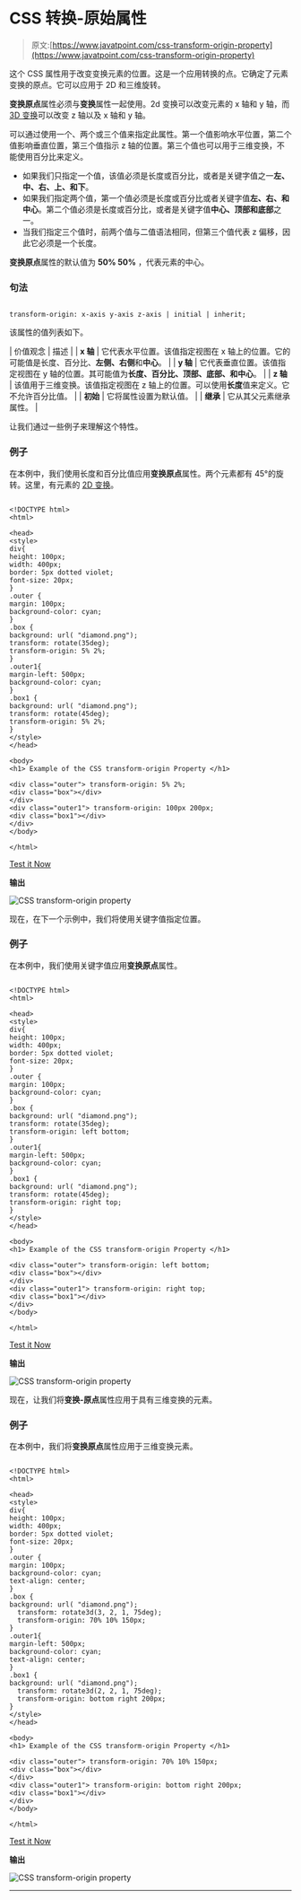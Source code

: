 # CSS 转换-原始属性

> 原文:[https://www.javatpoint.com/css-transform-origin-property](https://www.javatpoint.com/css-transform-origin-property)

这个 CSS 属性用于改变变换元素的位置。这是一个应用转换的点。它确定了元素变换的原点。它可以应用于 2D 和三维旋转。

**变换原点**属性必须与**变换**属性一起使用。2d 变换可以改变元素的 x 轴和 y 轴，而 [3D 变换](https://www.javatpoint.com/css-3d-transforms)可以改变 z 轴以及 x 轴和 y 轴。

可以通过使用一个、两个或三个值来指定此属性。第一个值影响水平位置，第二个值影响垂直位置，第三个值指示 z 轴的位置。第三个值也可以用于三维变换，不能使用百分比来定义。

*   如果我们只指定一个值，该值必须是长度或百分比，或者是关键字值之一**左、中、右、上、**和**下**。
*   如果我们指定两个值，第一个值必须是长度或百分比或者关键字值**左、右、**和**中心**。第二个值必须是长度或百分比，或者是关键字值**中心、**顶部和**底部**之一。
*   当我们指定三个值时，前两个值与二值语法相同，但第三个值代表 z 偏移，因此它必须是一个长度。

**变换原点**属性的默认值为 **50% 50%** ，代表元素的中心。

### 句法

```

transform-origin: x-axis y-axis z-axis | initial | inherit;

```

该属性的值列表如下。

| 价值观念 | 描述 |
| **x 轴** | 它代表水平位置。该值指定视图在 x 轴上的位置。它的可能值是长度、百分比、**左侧、右侧**和**中心**。 |
| **y 轴** | 它代表垂直位置。该值指定视图在 y 轴的位置。其可能值为**长度、百分比、顶部、底部、**和**中心**。 |
| **z 轴** | 该值用于三维变换。该值指定视图在 z 轴上的位置。可以使用**长度**值来定义。它不允许百分比值。 |
| **初始** | 它将属性设置为默认值。 |
| **继承** | 它从其父元素继承属性。 |

让我们通过一些例子来理解这个特性。

### 例子

在本例中，我们使用长度和百分比值应用**变换原点**属性。两个元素都有 45°的旋转。这里，有元素的 [2D 变换](https://www.javatpoint.com/css-2d-transforms)。

```

<!DOCTYPE html>
<html>

<head>
<style>
div{
height: 100px;
width: 400px;
border: 5px dotted violet;
font-size: 20px;
}
.outer {
margin: 100px;
background-color: cyan;
}
.box {
background: url( "diamond.png");
transform: rotate(35deg);
transform-origin: 5% 2%;
}
.outer1{
margin-left: 500px;
background-color: cyan;
}
.box1 {
background: url( "diamond.png");
transform: rotate(45deg);
transform-origin: 5% 2%;
}
</style>
</head>

<body>
<h1> Example of the CSS transform-origin Property </h1>

<div class="outer"> transform-origin: 5% 2%;
<div class="box"></div>
</div>
<div class="outer1"> transform-origin: 100px 200px;
<div class="box1"></div>
</div>
</body>

</html>

```

[Test it Now](https://www.javatpoint.com/oprweb/test.jsp?filename=css-transform-origin-property1)

**输出**

![CSS transform-origin property](../Images/3741987f5a27cd7eeb5156730c5992b8.png)

现在，在下一个示例中，我们将使用关键字值指定位置。

### 例子

在本例中，我们使用关键字值应用**变换原点**属性。

```

<!DOCTYPE html>
<html>

<head>
<style>
div{
height: 100px;
width: 400px;
border: 5px dotted violet;
font-size: 20px;
}
.outer {
margin: 100px;
background-color: cyan;
}
.box {
background: url( "diamond.png");
transform: rotate(35deg);
transform-origin: left bottom;
}
.outer1{
margin-left: 500px;
background-color: cyan;
}
.box1 {
background: url( "diamond.png");
transform: rotate(45deg);
transform-origin: right top;
}
</style>
</head>

<body>
<h1> Example of the CSS transform-origin Property </h1>

<div class="outer"> transform-origin: left bottom;
<div class="box"></div>
</div>
<div class="outer1"> transform-origin: right top;
<div class="box1"></div>
</div>
</body>

</html>

```

[Test it Now](https://www.javatpoint.com/oprweb/test.jsp?filename=css-transform-origin-property2)

**输出**

![CSS transform-origin property](../Images/8a01ad8dae20510b51c6e536f1881829.png)

现在，让我们将**变换-原点**属性应用于具有三维变换的元素。

### 例子

在本例中，我们将**变换原点**属性应用于三维变换元素。

```

<!DOCTYPE html>
<html>

<head>
<style>
div{
height: 100px;
width: 400px;
border: 5px dotted violet;
font-size: 20px;
}
.outer {
margin: 100px;
background-color: cyan;
text-align: center;
}
.box {
background: url( "diamond.png");
  transform: rotate3d(3, 2, 1, 75deg);
  transform-origin: 70% 10% 150px;
}
.outer1{
margin-left: 500px;
background-color: cyan;
text-align: center;
}
.box1 {
background: url( "diamond.png");
  transform: rotate3d(2, 2, 1, 75deg);
  transform-origin: bottom right 200px;
}
</style>
</head>

<body>
<h1> Example of the CSS transform-origin Property </h1>

<div class="outer"> transform-origin: 70% 10% 150px;
<div class="box"></div>
</div>
<div class="outer1"> transform-origin: bottom right 200px;
<div class="box1"></div>
</div>
</body>

</html>

```

[Test it Now](https://www.javatpoint.com/oprweb/test.jsp?filename=css-transform-origin-property3)

**输出**

![CSS transform-origin property](../Images/251a9a8e4f3a16e3f3d46ccd8cec3bfd.png)

* * *